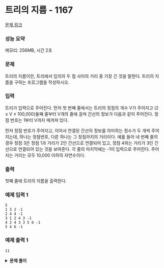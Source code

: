 # 트리의 지름 - 1167

[문제 링크](https://www.acmicpc.net/problem/1167)

### 성능 요약

메모리: 256MB, 시간 2초

### 문제

트리의 지름이란, 트리에서 임의의 두 점 사이의 거리 중 가장 긴 것을 말한다. 트리의 지름을 구하는 프로그램을 작성하시오.

### 입력

트리가 입력으로 주어진다. 먼저 첫 번째 줄에서는 트리의 정점의 개수 V가 주어지고 (2 ≤ V ≤ 100,000)둘째 줄부터 V개의 줄에 걸쳐 간선의 정보가 다음과 같이 주어진다. 정점 번호는 1부터 V까지 매겨져 있다.

먼저 정점 번호가 주어지고, 이어서 연결된 간선의 정보를 의미하는 정수가 두 개씩 주어지는데, 하나는 정점번호, 다른 하나는 그 정점까지의 거리이다. 예를 들어 네 번째 줄의 경우 정점 3은 정점 1과 거리가 2인 간선으로 연결되어 있고, 정점 4와는 거리가 3인 간선으로 연결되어 있는 것을 보여준다. 각 줄의 마지막에는 -1이 입력으로 주어진다. 주어지는 거리는 모두 10,000 이하의 자연수이다.

### 출력

첫째 줄에 트리의 지름을 출력한다.

### 예제 입력 1

```
5
1 3 2 -1
2 4 4 -1
3 1 2 4 3 -1
4 2 4 3 3 5 6 -1
5 4 6 -1
```

### 예제 출력 1

```
11
```

<details><summary><b>문제 풀이</b></summary>
<div markdown="1">

어려운 문제였다. 트리의 지름을 구하기 위한 개념을 이해해야 했다.

[참고 링크](https://blog.myungwoo.kr/112)

트리의 지름이란 단어로 구글에 검색하니 위 블로그가 나왔다. 정말 꼼꼼히 잘 설명해주신 것 같은데,
나는 이해가 잘 안됐다.

위 글을 여러번 보고 내 나름대로 문제를 고민하다가 트리의 지름이란 건 다음과 같이 구할 수 있다고 생각했다.

우선 그래프 탐색 때와 같이 간선들의 정보를 입력받아준다. 그리고 각 정점마다 연결된 정점들이 있을 것이다. 연결된 정점들 중 가장 거리가 긴 것을 고르고, 그 다음 정점에서 가장 거리가 긴 것을 고르고... 이런식으로 반복하면 **가장 먼 두 정점 사이의 거리**인 트리의 지름을 구할 수 있다고 생각했다.

처음에는 각 정점에서 최장 거리를 구하고 그 거리중 최대값을 구하는 방식으로 문제를 풀이하려고 했는데, 메모리초과가 발생했다. 그래서 아래와 같은 방식으로 문제를 풀이하기로 결정했다.

1. dfs를 통해 임의의 정점(x) 하나에서 가장 먼 정점(y)을 구한다.
2. dfs를 통해 구한 정점(y)으로부터 가장 먼 정점(z)까지의 거리를 구한다.

=> 위의 참고 글에서 볼 수 있듯이 트리의 지름은 두번째 dfs를 통해 구할 수 있는 거리(정점 y와 정점 z를 연결하는 경로)가 된다.

트리의 특성을 생각해 보면 모든 정점은 사이클이 없이 연결이 되어 있고, 한 정점에서 다른 정점으로 가는 경로는 유일하다. 그래서 가장 멀리있는 두 정점의 경로는 항상 유일하다. 또한 한 정점에서 가장 먼 정점으로 가는 경로와 가장 먼 정점 사이의 경로는 항상 일부가 겹친다.

```js
const [v, ...input] = require("fs")
  .readFileSync("./input.txt")
  .toString()
  .trim()
  .split("\n");

const V = Number(v);
const edges = input.map((edge) => edge.split(" ").map(Number));

function Solution(V, edges) {
  const tree = new Array(V + 1).fill().map(() => []);

  // 단방향이어서 굳이 반대로 연결해줄 필요가 없었다.
  edges.forEach((edge, idx) => {
    const [node, ...nextInfo] = edge;
    for (let i = 0; i < nextInfo.length - 1; i += 2) {
      tree[node].push([nextInfo[i], nextInfo[i + 1]]);
    }
  });

  let visited = new Array(V + 1).fill(0);
  // 현재 정점으로부터 가정 먼 거리의 정점과 그 거리를 저장할 객체
  let max = { node: 0, dist: 0 };

  const dfs = (node, dist) => {
    visited[node] = 1;
    // 거리가 최대라면 노드, 거리 값 갱신
    if (max.dist < dist) max = { node, dist };

    // 해당 정점에서 연결된 각 정점들에서 현재 거리를 더해 탐색을 진행
    for (let [nextNode, nextDist] of tree[node]) {
      if (visited[nextNode]) continue;
      dfs(nextNode, dist + nextDist);
    }
  };

  // 임의의 노드(1번 노드)에서 탐색 시작 - 가장 먼 거리의 노드를 구할 수 있다.
  dfs(1, 0);

  // 초기화
  max.dist = 0;
  visited = new Array(V + 1).fill(0);

  // 1번 노드에서 최대 거리인 노드 max.node에서 탐색 시작
  dfs(max.node, 0);

  console.log(max.dist);
}

Solution(V, edges);
```

</div>
</details>
